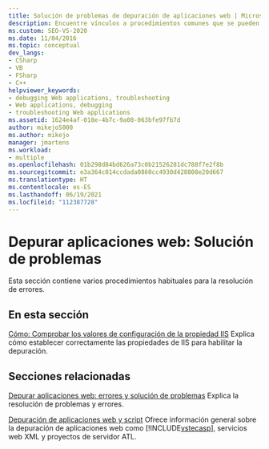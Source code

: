 ```yaml
---
title: Solución de problemas de depuración de aplicaciones web | Microsoft Docs
description: Encuentre vínculos a procedimientos comunes que se pueden usar para depurar y resolver errores en aplicaciones web.
ms.custom: SEO-VS-2020
ms.date: 11/04/2016
ms.topic: conceptual
dev_langs:
- CSharp
- VB
- FSharp
- C++
helpviewer_keywords:
- debugging Web applications, troubleshooting
- Web applications, debugging
- troubleshooting Web applications
ms.assetid: 1624e4af-018e-4b7c-9a00-063bfe97fb7d
author: mikejo5000
ms.author: mikejo
manager: jmartens
ms.workload:
- multiple
ms.openlocfilehash: 01b298d84bd626a73c0b21526281dc788f7e2f8b
ms.sourcegitcommit: e3a364c014ccdada0860cc4930d428808e20d667
ms.translationtype: HT
ms.contentlocale: es-ES
ms.lasthandoff: 06/19/2021
ms.locfileid: "112387728"
---
```

# <a name="debugging-web-applications-troubleshooting"></a>Depurar aplicaciones web: Solución de problemas
Esta sección contiene varios procedimientos habituales para la resolución de errores.

## <a name="in-this-section"></a>En esta sección
 [Cómo: Comprobar los valores de configuración de la propiedad IIS](../debugger/how-to-verify-iis-property-settings.md) Explica cómo establecer correctamente las propiedades de IIS para habilitar la depuración.

## <a name="related-sections"></a>Secciones relacionadas
 [Depurar aplicaciones web: errores y solución de problemas](../debugger/debugging-web-applications-errors-and-troubleshooting.md) Explica la resolución de problemas y errores.

 [Depuración de aplicaciones web y script](how-to-enable-debugging-for-aspnet-applications.md) Ofrece información general sobre la depuración de aplicaciones web como [!INCLUDE[vstecasp](../code-quality/includes/vstecasp_md.md)], servicios web XML y proyectos de servidor ATL.